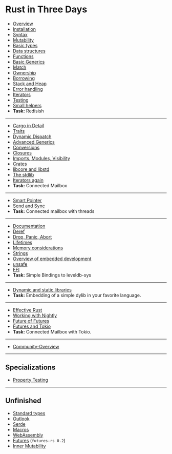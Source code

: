 # Rust in Three Days

* [Overview](../index.html?chapter=overview&locale=en-US)
* [Installation](../index.html?chapter=installation&locale=en-US)
* [Syntax](../index.html?chapter=syntax&locale=en-US)
* [Mutability](../index.html?chapter=mutability&locale=en-US)
* [Basic types](../index.html?chapter=basic-types&locale=en-US)
* [Data structures](../index.html?chapter=data-structures&locale=en-US)
* [Functions](../index.html?chapter=functions&locale=en-US)
* [Basic Generics](../index.html?chapter=generics-basics&locale=en-US)
* [Match](../index.html?chapter=match&locale=en-US)
* [Ownership](../index.html?chapter=ownership&locale=en-US)
* [Borrowing](../index.html?chapter=borrowing&locale=en-US)
* [Stack and Heap](../index.html?chapter=stack-and-heap&locale=en-US)
* [Error handling](../index.html?chapter=error-handling&locale=en-US)
* [Iterators](../index.html?chapter=iterators&locale=en-US)
* [Testing](../index.html?chapter=testing&locale=en-US)
* [Small helpers](../index.html?chapter=little-helpers&locale=en-US)
* **Task:** Redisish

---

* [Cargo in Detail](../index.html?chapter=cargo&locale=en-US)
* [Traits](../index.html?chapter=traits&locale=en-US)
* [Dynamic Dispatch](../index.html?chapter=dynamic-dispatch&locale=en-US)
* [Advanced Generics](../index.html?chapter=advanced-generics-bounds&locale=en-US)
* [Conversions](../index.html?chapter=conversion-patterns&locale=en-US)
* [Closures](../index.html?chapter=closures&locale=en-US)
* [Imports, Modules, Visibility](../index.html?chapter=imports-modules-and-visibility&locale=en-US)
* [Crates](../index.html?chapter=crates&locale=en-US)
* [libcore and libstd](../index.html?chapter=libcore-and-libstd&locale=en-US)
* [The stdlib](../index.html?chapter=std-lib-tour&locale=en-US)
* [Iterators again](../index.html?chapter=iterators-again&locale=en-US)
* **Task:** Connected Mailbox

---

* [Smart Pointer](../index.html?chapter=smart-pointers&locale=en-US)
* [Send and Sync](../index.html?chapter=send-and-sync&locale=en-US)
* **Task:** Connected mailbox with threads

---

* [Documentation](../index.html?chapter=documentation&locale=en-US)
* [Deref](../index.html?chapter=deref-coersions&locale=en-US)
* [Drop, Panic, Abort](../index.html?chapter=drop-panic-abort&locale=en-US)
* [Lifetimes](../index.html?chapter=lifetimes&locale=en-US)
* [Memory considerations](../index.html?chapter=memory-considerations&locale=en-US)
* [Strings](../index.html?chapter=strings&locale=en-US)
* [Overview of embedded development](../index.html?chapter=embedded&locale=en-US)
* [unsafe](../index.html?chapter=unsafe&locale=en-US)
* [FFI](../index.html?chapter=ffi&locale=en-US)
* **Task:** Simple Bindings to leveldb-sys

---

* [Dynamic and static libraries](../index.html?chapter=dynamic-and-static-libs&locale=en-US)
* **Task:** Embedding of a simple dylib in your favorite language.

---

* [Effective Rust](../index.html?chapter=effective-rust&locale=en-US)
* [Working with Nightly](../index.html?chapter=working-with-nightly&locale=en-US)
* [Future of Futures](../index.html?chapter=future-of-futures&locale=en-US)
* [Futures and Tokio](../index.html?chapter=futures-and-tokio&locale=en-US)
* **Task:** Connected Mailbox with Tokio.

---

* [Community-Overview](../index.html?chapter=community-map&locale=en-US)

---

## Specializations

* [Property Testing](../index.html?chapter=proptest&locale=en-US)

---

## Unfinished

* [Standard types](../index.html?chapter=standard-types&locale=en-US)
* [Outlook](../index.html?chapter=outlook&locale=en-US)
* [Serde](../index.html?chapter=serde&locale=en-US)
* [Macros](../index.html?chapter=macros)
* [WebAssembly](../index.html?chapter=wasm&locale=en-US)
* [Futures](../index.html?chapter=futures&locale=en-US) (`futures-rs 0.2`)
* [Inner Mutability](../index.html?chapter=inner-mutability&locale=en-US)
